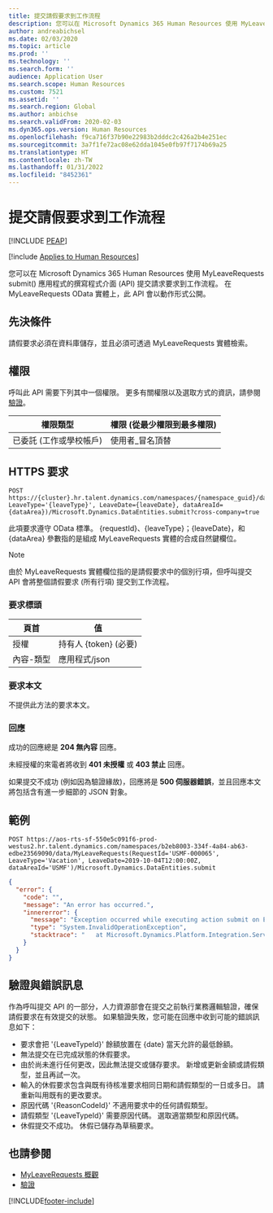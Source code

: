 ```yaml
---
title: 提交請假要求到工作流程
description: 您可以在 Microsoft Dynamics 365 Human Resources 使用 MyLeaveRequests submit() 應用程式的撰寫程式介面 (API) 提交請求要求到工作流程。
author: andreabichsel
ms.date: 02/03/2020
ms.topic: article
ms.prod: ''
ms.technology: ''
ms.search.form: ''
audience: Application User
ms.search.scope: Human Resources
ms.custom: 7521
ms.assetid: ''
ms.search.region: Global
ms.author: anbichse
ms.search.validFrom: 2020-02-03
ms.dyn365.ops.version: Human Resources
ms.openlocfilehash: f9ca716f37b90e22983b2dddc2c426a2b4e251ec
ms.sourcegitcommit: 3a7f1fe72ac08e62dda1045e0fb97f7174b69a25
ms.translationtype: HT
ms.contentlocale: zh-TW
ms.lasthandoff: 01/31/2022
ms.locfileid: "8452361"
---
```

# <a name="submit-a-leave-request-to-workflow"></a>提交請假要求到工作流程


[!INCLUDE [PEAP](../includes/peap-1.md)]

[!include [Applies to Human Resources](../includes/applies-to-hr.md)]

您可以在 Microsoft Dynamics 365 Human Resources 使用 MyLeaveRequests submit() 應用程式的撰寫程式介面 (API) 提交請求要求到工作流程。 在 MyLeaveRequests OData 實體上，此 API 會以動作形式公開。

## <a name="prerequisites"></a>先決條件

請假要求必須在資料庫儲存，並且必須可透過 MyLeaveRequests 實體檢索。

## <a name="permissions"></a>權限

呼叫此 API 需要下列其中一個權限。 更多有關權限以及選取方式的資訊，請參閱[驗證](hr-developer-api-authentication.md)。

| 權限類型                    | 權限 (從最少權限到最多權限) |
|------------------------------------|--------------------------------------------------------|
| 已委託 (工作或學校帳戶) | 使用者\_冒名頂替                                    |

## <a name="https-request"></a>HTTPS 要求

<!-- { "blockType": "ignored" } -->
```HTTP
POST https://{cluster}.hr.talent.dynamics.com/namespaces/{namespace_guid}/data/MyLeaveRequests(RequestId='{requestId}', LeaveType='{leaveType}', LeaveDate={leaveDate}, dataAreaId={dataArea})/Microsoft.Dynamics.DataEntities.submit?cross-company=true
```

此項要求遵守 OData 標準。 {requestId}、{leaveType}；{leaveDate}，和 {dataArea} 參數指的是組成 MyLeaveRequests 實體的合成自然鍵欄位。

> [!NOTE]
> 由於 MyLeaveRequests 實體欄位指的是請假要求中的個別行項，但呼叫提交 API 會將整個請假要求 (所有行項) 提交到工作流程。

### <a name="request-headers"></a>要求標頭

| 頁首         | 值                     |
|----------------|---------------------------|
| 授權  | 持有人 {token} (必要) |
| 內容-類型   | 應用程式/json          |

### <a name="request-body"></a>要求本文

不提供此方法的要求本文。

### <a name="response"></a>回應

成功的回應總是 **204 無內容** 回應。

未經授權的來電者將收到 **401 未授權** 或 **403 禁止** 回應。

如果提交不成功 (例如因為驗證緣故)，回應將是 **500 伺服器錯誤**，並且回應本文將包括含有進一步細節的 JSON 對象。

## <a name="example"></a>範例

```http
POST https://aos-rts-sf-550e5c091f6-prod-westus2.hr.talent.dynamics.com/namespaces/b2eb8003-334f-4a84-ab63-edbe23569090/data/MyLeaveRequests(RequestId='USMF-000065', LeaveType='Vacation', LeaveDate=2019-10-04T12:00:00Z, dataAreaId='USMF')/Microsoft.Dynamics.DataEntities.submit
```

```json
{
  "error": {
    "code": "",
    "message": "An error has occurred.",
    "innererror": {
      "message": "Exception occurred while executing action submit on Entity MyLeaveRequest: The request would put the 'Vacation' balance below the allowed minimum balance on 9/10/2019.",
      "type": "System.InvalidOperationException",
      "stacktrace": "   at Microsoft.Dynamics.Platform.Integration.Services.OData.Action.ActionInvokable.Invoke()   at Microsoft.Dynamics.Platform.Integration.Services.OData.Update.UpdateProcessor.ActionInvocation(ChangeOperationContext context, ActionInvokable action)   at Microsoft.Dynamics.Platform.Integration.Services.OData.Update.UpdateManager.<>c__DisplayClass13_0.<ScheduleInvokable>b__0(ChangeOperationContext context)   at Microsoft.Dynamics.Platform.Integration.Services.OData.Update.ChangeInfo.ExecuteActionsInCompanyContext(IEnumerable`1 actionList, ChangeOperationContext operationContext)\r\n   at Microsoft.Dynamics.Platform.Integration.Services.OData.Update.ChangeInfo.ExecuteActions(ChangeOperationContext context)   at Microsoft.Dynamics.Platform.Integration.Services.OData.Update.UpdateManager.SaveChanges()   at Microsoft.Dynamics.Platform.Integration.Services.OData.AxODataDelegatingHandler.<SaveChangesAsync>d__3.MoveNext()"
    }
  }
}
```

## <a name="validation-and-error-messages"></a>驗證與錯誤訊息

作為呼叫提交 API 的一部分，人力資源部會在提交之前執行業務邏輯驗證，確保請假要求在有效提交的狀態。 如果驗證失敗，您可能在回應中收到可能的錯誤訊息如下：

 - 要求會把 '{LeaveTypeId}' 餘額放置在 {date} 當天允許的最低餘額。
 - 無法提交在已完成狀態的休假要求。
 - 由於尚未進行任何更改，因此無法提交或儲存要求。 新增或更新金額或請假類型，並且再試一次。
 - 輸入的休假要求包含與既有待核准要求相同日期和請假類型的一日或多日。 請重新叫用既有的更改要求。
 - 原因代碼 '{ReasonCodeId}' 不適用要求中的任何請假類型。
 - 請假類型 '{LeaveTypeId}' 需要原因代碼。 選取適當類型和原因代碼。
 - 休假提交不成功。 休假已儲存為草稿要求。

## <a name="see-also"></a>也請參閱

- [MyLeaveRequests 概觀](hr-developer-api-myleaverequests-overview.md)
- [驗證](hr-developer-api-authentication.md)

[!INCLUDE[footer-include](../includes/footer-banner.md)]
